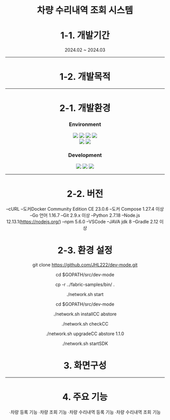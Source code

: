 <div align="center">
   
# 차량 수리내역 조회 시스템

# 1-1. 개발기간

2024.02 ~ 2024.03

***

# 1-2. 개발목적


   
***

# 2-1. 개발환경

### Environment

<img src="https://img.shields.io/badge/Visual&nbsp;Studio&nbsp;Code-007ACC?style=flat-square&logo=VisualStudioCode&logoColor=white"/>
<img src="https://img.shields.io/badge/Git-F05032?style=flat-square&logo=Git&logoColor=white"/>
<img src="https://img.shields.io/badge/GitHub-181717?style=flat-square&logo=GitHub&logoColor=white"/>
<img src="https://img.shields.io/badge/Linux-FCC624?style=flat-square&logo=Linux&logoColor=white"/><br/>
<img src="https://img.shields.io/badge/Docker-2496ED?style=flat-square&logo=Docker&logoColor=white"/>
<img src="https://img.shields.io/badge/NodeJS-339933?style=flat-square&logo=NodeJS&logoColor=white"/>

### Development

<img src="https://img.shields.io/badge/Express-000000?style=flat-square&logo=Express&logoColor=white"/>
<img src="https://img.shields.io/badge/Angular-0F0F11?style=flat-square&logo=Angular&logoColor=white"/>
<img src="https://img.shields.io/badge/Go-00ADD8?style=flat-square&logo=Go&logoColor=white"/>

***

# 2-2. 버전

–cURL
–도커Docker Community Edition CE 23.0.6
–도커 Compose 1.27.4 이상
–Go 언어 1.16.7
–Git 2.9.x 이상
–Python 2.7.18
–Node.js 12.13.1(https://nodejs.org/)
–npm 5.6.0
–VSCode
–JAVA jdk 8
–Gradle 2.12 이상


# 2-3. 환경 설정

git clone https://github.com/JHL222/dev-mode.git

cd $GOPATH/src/dev-mode

cp -r ../fabric-samples/bin/ .

./network.sh start

cd $GOPATH/src/dev-mode

./network.sh installCC abstore

./network.sh checkCC

./network.sh upgradeCC abstore 1.1.0

./network.sh startSDK


# 3. 화면구성


***

# 4. 주요 기능

∙차량 등록 기능
∙차량 조회 기능
∙차량 수리내역 등록 기능
∙차량 수리내역 조회 기능

</div>
